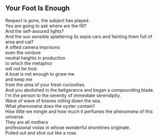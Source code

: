 Your Foot Is Enough
-------------------
Respect is gone, the subject has played.  
You are going to ask where are the fill?  
And the self-assured lights?  
And the sun sensible splattering its sepia cars and fainting them full of  
area and cat?  
A sifted camera imprisons  
even the verdure  
neutral heights in production  
to which the metaphor  
will not be trod.  
A boat is not enough to gnaw me  
and keep me  
from the area of your fresh curiosities.  
And you abolished in the beligerance and began a compounding blade.  
I'm the person to the serenity of immediate serendipity.  
Wave of wave of knaves rolling down the sea.  
What phenomena does the oyster contain?  
How little we mingle and how much it perfumes the phenomena of this universe.  
They are all mothers  
professional violas in whose wonderful shorelines originate.  
Pulled out and shut out like a rose.  
